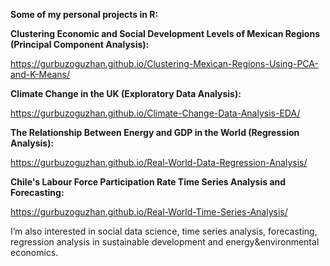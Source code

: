 **Some of my personal projects in R:**

**Clustering Economic and Social Development Levels of Mexican Regions (Principal Component Analysis):**

https://gurbuzoguzhan.github.io/Clustering-Mexican-Regions-Using-PCA-and-K-Means/

**Climate Change in the UK (Exploratory Data Analysis):**

https://gurbuzoguzhan.github.io/Climate-Change-Data-Analysis-EDA/

**The Relationship Between Energy and GDP in the World (Regression Analysis):**

https://gurbuzoguzhan.github.io/Real-World-Data-Regression-Analysis/

**Chile's Labour Force Participation Rate Time Series Analysis and Forecasting:** 

https://gurbuzoguzhan.github.io/Real-World-Time-Series-Analysis/

I’m also interested in social data science, time series analysis, forecasting, regression analysis in sustainable development and energy&environmental economics.
